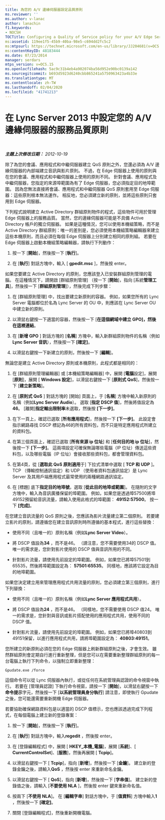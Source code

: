 ```yaml
---
title: 為您的 A/V 邊緣伺服器設定品質原則
ms.reviewer: ''
ms.author: v-lanac
author: lanachin
f1.keywords:
- NOCSH
TOCTitle: Configuring a Quality of Service policy for your A/V Edge Servers
ms:assetid: 119ee1f5-45b9-40ba-98e5-c694dd2fc5c2
ms:mtpsurl: https://technet.microsoft.com/en-us/library/JJ204681(v=OCS.15)
ms:contentKeyID: 48183444
ms.date: 07/23/2014
manager: serdars
mtps_version: v=OCS.15
ms.openlocfilehash: 5ac9c31b4eb4a902074ba56d952e90bc0139a142
ms.sourcegitcommit: b693d5923d6240cbb865241a5750963423a4b33e
ms.translationtype: MT
ms.contentlocale: zh-TW
ms.lasthandoff: 02/04/2020
ms.locfileid: "41741213"
---
```

<div data-xmlns="http://www.w3.org/1999/xhtml">

<div class="topic" data-xmlns="http://www.w3.org/1999/xhtml" data-msxsl="urn:schemas-microsoft-com:xslt" data-cs="http://msdn.microsoft.com/en-us/">

<div data-asp="http://msdn2.microsoft.com/asp">

# <a name="configuring-a-quality-of-service-policy-for-your-av-edge-servers-in-lync-server-2013"></a>在 Lync Server 2013 中設定您的 A/V 邊緣伺服器的服務品質原則

</div>

<div id="mainSection">

<div id="mainBody">

<span> </span>

_**主題上次修改日期：** 2012-10-19_

除了為您的會議、應用程式和中繼伺服器建立 QoS 原則之外，您還必須為 A/V 邊緣伺服器的內部端建立音訊與影片原則。 不過，在 Edge 伺服器上使用的原則與在您的會議、應用程式和中繼伺服器上使用的原則不同。 針對會議、應用程式及中繼伺服器，您指定的來源埠範圍為有了 Edge 伺服器，您必須指定目的地埠範圍。 因為您無法直接將會議、應用程式和中繼伺服器 QoS 原則套用至 Edge 伺服器：這些原則根本無法運作。 相反地，您必須建立新的原則，並將這些原則只套用到 Edge 伺服器。

下列程式說明建立 Active Directory 群組原則物件的程式，這些物件可用於管理 Edge 伺服器上的服務品質。 當然，您的邊緣伺服器可能是不具備 Active Directory 帳戶的獨立伺服器。 如果是這種情況，您可以使用本機組策略，而不是 Active Directory 群組原則：唯一的差別是，您必須使用本機組策略編輯器來建立這些本機原則，而且必須在每個 Edge 伺服器上分別建立相同的原則組。 若要在 Edge 伺服器上啟動本機組策略編輯器，請執行下列動作：

1.  按一下 [**開始**]，然後按一下 [**執行**]。

2.  在 [**執行**] 對話方塊中，輸入 [ **gpedit.msc** ]，然後按 enter。

如果您要建立 Active Directory 的原則，您應該登入已安裝群組原則管理的電腦。 在這種情況下，請開啟 [群組原則管理] （按一下 [**開始**]，指向 [系統**管理工具**]，然後按一下 [**群組原則管理**]），然後完成下列步驟：

1.  在 [群組原則管理] 中，找出要建立新原則的容器。 例如，如果您所有的 Lync Server 電腦都位於名為 Lync Server 的 OU 中，則應該在 Lync Server OU 中建立新的原則。

2.  以滑鼠右鍵按一下適當的容器，然後按一下 [**在這個網域中建立 GPO]，然後在這裡連結**。

3.  在 [**新增 GPO** ] 對話方塊的 [**名稱**] 方塊中，輸入新群組原則物件的名稱（例如**Lync Server 音訊**），然後按一下 **[確定]**。

4.  以滑鼠右鍵按一下新建立的原則，然後按一下 [**編輯**]。

無論您是建立 Active Directory 原則或本機原則，此程式都是相同的：

1.  在 [群組原則管理編輯器] 或 [本機組策略編輯器] 中，展開 [**電腦**設定]，展開 [**原則**]，展開 [ **Windows 設定**]，以滑鼠右鍵按一下 [**原則式 QoS**]，然後按一下 [**建立新策略**]。

2.  在 [**原則式 QoS** ] 對話方塊的 [開始] 頁面上，于 [**名稱**] 方塊中輸入新原則的名稱（例如**Lync Server Audio**）。 選取 [**指定 DSCP 值**]，然後將值設定為**46**。 [離開]**指定輸出限制率**未選取，然後按 **[下一步]**。

3.  在下一頁上，確認已選取 [**所有應用程式**]，然後按一下 **[下一步]**。 此設定會指示網路尋找 DSCP 標記為46的所有資料包，而不只是特定應用程式所建立的資料包。

4.  在第三個頁面上，確認已選取 [**所有來源 ip 位址**] 和 [**任何目的地 ip 位址**]，然後按一下 **[下一步]**。 這兩項設定可確保無論哪些電腦（IP 位址）傳送這些資料包，以及哪些電腦（IP 位址）會接收那些資料包，都會管理資料包。

5.  在第4頁，從 [**選取此 QoS 原則適用**于] 下拉式清單中選取 [ **TCP 和 UDP** ]。 TCP （傳輸控制通訊協定）和 UDP （使用者資料包通訊協定）是 Lync Server 及其用戶端應用程式最常使用的兩種網路通訊協定。

6.  在 [標題] 底下**指定目的地埠號**，選取 [**從此目的地埠或範圍**]。 在隨附的文字方塊中，輸入為音訊廣播保留的埠範圍。 例如，如果您是透過埠57500將埠49152預留給音訊流量，請輸入使用此格式的埠範圍： **49152:57500**。 按一下 **[完成]**。

在您建立音訊流量的 QoS 原則之後，您應該為影片流量建立第二個原則。 若要建立影片的原則，請遵循您在建立音訊原則時所遵循的基本程式，進行這些替換：

  - 使用不同（且唯一的）原則名稱（例如**Lync Server Video**）。

  - 將 DSCP 值設為**34** ，而不是46。 （請注意，您不需要使用34的 DSCP 值。 唯一的需求是，您針對影片使用的 DSCP 值與音訊所用的不同。

  - 針對影片流量，請使用先前設定的埠範圍。 例如，如果您已將埠57501到65535，然後將埠範圍設定為： **57501:65535**。 同樣地，應該將它設定為目的地埠範圍。

如果您決定建立用來管理應用程式共用流量的原則，您必須建立第三個原則，進行下列替換：

  - 使用不同（且唯一的）原則名稱（例如**Lync Server 應用程式共用**）。

  - 將 DSCP 值設為**24** ，而不是46。 （同樣地，您不需要使用 DSCP 值24。 唯一的需求是，您針對與音訊或影片搭配使用的應用程式共用，使用不同的 DSCP 值。

  - 針對影片流量，請使用先前設定的埠範圍。 例如，如果您已將埠40803到49151保留，以進行應用程式共用，請將埠範圍設定為： **40803:49151**。

您所建立的新原則必須在您的 Edge 伺服器上刷新群組原則之後，才會生效。 雖然群組原則會定期自行進行重新整理，但是您可以在需要重新整理群組原則的每一台電腦上執行下列命令，以強制立即重新整理：

    Gpudate.exe /force

這個命令可以從 Lync 伺服器內執行，或從任何在系統管理員認證的命令視窗中執行。 若要在 [管理員認證] 下執行命令視窗，請按一下 [**開始**]，以滑鼠右鍵按一下**命令提示**字元，然後按一下 [**以系統管理員身分執行**] 請注意，即使執行 Gpudate 之後，您可能還需要重新開機 Edge 伺服器。

若要協助確保網路資料包是以適當的 DSCP 值標示，您也應該透過完成下列程式，在每個電腦上建立新的登錄專案：

1.  按一下 [**開始**]，然後按一下 [**執行**]。

2.  在 [**執行**] 對話方塊中，輸入**regedit** ，然後按 enter。

3.  在 [登錄編輯程式] 中，展開 [ **HKEY\_本機\_電腦**]，展開 [**系統**]、[ **CurrentControlSet**]、[**服務**]，然後再展開 [ **Tcpip**]。

4.  以滑鼠右鍵按一下 [ **Tcpip**]，指向 [**新增**]，然後按一下 [**金鑰**]。 建立新的登錄金鑰之後，請輸入**QoS** ，然後按 enter 來重新命名金鑰。

5.  以滑鼠右鍵按一下 [ **QoS**]，指向 [**新增**]，然後按一下 [**字串值**]。 建立新的登錄值之後，請輸入 [**不要使用 NLA** ]，然後按 enter 鍵來重新命名值。

6.  按兩下 [**不使用 NLA**]。 在 [**編輯字串**] 對話方塊中，于 [**值資料**] 方塊中輸入**1** ，然後按一下 **[確定]**。

7.  關閉 [登錄編輯程式]，然後重新開機電腦。

</div>

<span> </span>

</div>

</div>

</div>

